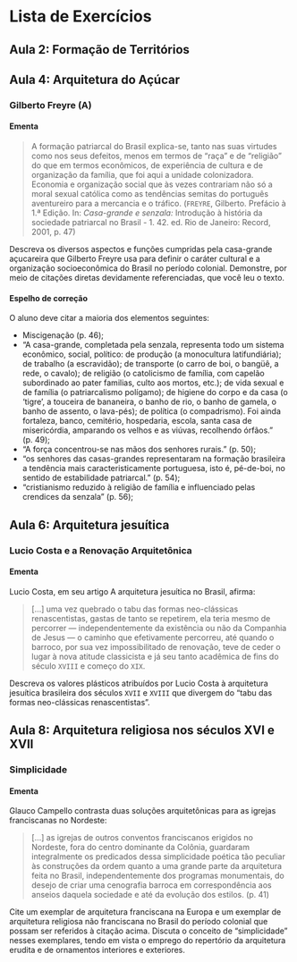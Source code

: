 Lista de Exercícios
===================

Aula 2: Formação de Territórios
-------------------------------

Aula 4: Arquitetura do Açúcar
-----------------------------

### Gilberto Freyre (A)

#### Ementa

> A formação patriarcal do Brasil explica-se, tanto nas suas virtudes como nos seus defeitos, menos em termos de “raça” e de “religião” do que em termos econômicos, de experiência de cultura e de organização da família, que foi aqui a unidade colonizadora. Economia e organização social que às vezes contrariam não só a moral sexual católica como as tendências semitas do português aventureiro para a mercancia e o tráfico. (`FREYRE`, Gilberto. Prefácio à 1.ª Edição. In: _Casa-grande e senzala:_ Introdução à história da sociedade patriarcal no Brasil - 1. 42. ed. Rio de Janeiro: Record, 2001, p. 47)

Descreva os diversos aspectos e funções cumpridas pela casa-grande açucareira que Gilberto Freyre usa para definir o caráter cultural e a organização socioeconômica do Brasil no período colonial. Demonstre, por meio de citações diretas devidamente referenciadas, que você leu o texto.

#### Espelho de correção

O aluno deve citar a maioria dos elementos seguintes:

+ Miscigenação (p. 46);
+ “A casa-grande, completada pela senzala, representa todo um sistema econômico, social, político: de produção (a monocultura latifundiária); de trabalho (a escravidão); de transporte (o carro de boi, o bangüê, a rede, o cavalo); de religião (o catolicismo de família, com capelão subordinado ao pater familias, culto aos mortos, etc.); de vida sexual e de família (o patriarcalismo polígamo); de higiene do corpo e da casa (o ‘tigre’, a touceira de bananeira, o banho de rio, o banho de gamela, o banho de assento, o lava-pés); de política (o compadrismo). Foi ainda fortaleza, banco, cemitério, hospedaria, escola, santa casa de misericórdia, amparando os velhos e as viúvas, recolhendo órfãos.” (p. 49);
+ “A força concentrou-se nas mãos dos senhores rurais.” (p. 50);
+ “os senhores das casas-grandes representaram na formação brasileira a tendência mais caracteristicamente portuguesa, isto é, pé-de-boi, no sentido de estabilidade patriarcal.” (p. 54);
+ “cristianismo reduzido à religião de família e influenciado pelas crendices da senzala” (p. 56);


Aula 6: Arquitetura jesuítica
-----------------------------

### Lucio Costa e a Renovação Arquitetônica

#### Ementa

Lucio Costa, em seu artigo A arquitetura jesuítica no Brasil, afirma:

> […] uma vez quebrado o tabu das formas neo-clássicas renascentistas, gastas de tanto se repetirem, ela teria mesmo de percorrer — independentemente da existência ou não da Companhia de Jesus — o caminho que efetivamente percorreu, até quando o barroco, por sua vez impossibilitado de renovação, teve de ceder o lugar à nova atitude classicista e já seu tanto acadêmica de fins do século `XVIII` e começo do `XIX`.

Descreva os valores plásticos atribuídos por Lucio Costa à arquitetura jesuítica brasileira dos séculos `XVII` e `XVIII` que divergem do “tabu das formas neo-clássicas renascentistas”.


Aula 8: Arquitetura religiosa nos séculos XVI e XVII
----------------------------------------------------

### Simplicidade

#### Ementa

Glauco Campello contrasta duas soluções arquitetônicas para as igrejas franciscanas no Nordeste:

> […] as igrejas de outros conventos franciscanos erigidos no Nordeste, fora do centro dominante da Colônia, guardaram integralmente os predicados dessa simplicidade poética tão peculiar às construções da ordem quanto a uma grande parte da arquitetura feita no Brasil, independentemente dos programas monumentais, do desejo de criar uma cenografia barroca em correspondência aos anseios daquela sociedade e até da evolução dos estilos. (p. 41)

Cite um exemplar de arquitetura franciscana na Europa e um exemplar de arquitetura religiosa não franciscana no Brasil do período colonial que possam ser referidos à citação acima. Discuta o conceito de “simplicidade” nesses exemplares, tendo em vista o emprego do repertório da arquitetura erudita e de ornamentos interiores e exteriores.